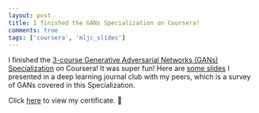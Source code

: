 ```yaml
---
layout: post
title: I finished the GANs Specialization on Coursera!
comments: true
tags: ['coursera', 'mljc_slides']
---
```


I finished the [3-course Generative Adversarial Networks (GANs) Specialization](https://www.coursera.org/specializations/generative-adversarial-networks-gans) on Coursera! It was super fun! Here are [some slides](https://docs.google.com/presentation/d/1_oI408zCyrn8jNsR3-gUBiKhD73rqFnKtRI6h5eFs9A/edit?usp=sharing) I presented in a deep learning journal club with my peers, which is a survey of GANs covered in this Specialization.

<!--more-->
Click [here](https://coursera.org/share/08ef512d600b5edf936febb0f24ed034) to view my certificate. 😬